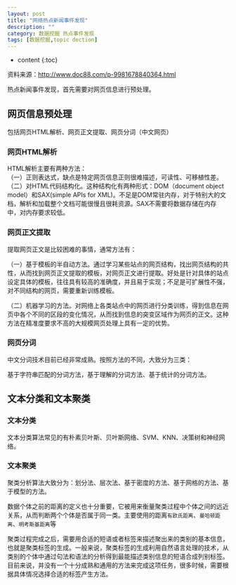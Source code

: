 ```yaml
---
layout: post
title: "网络热点新闻事件发现"
description: ""
category: 数据挖掘 热点事件发现
tags: [数据挖掘,topic dection]
---
```

* content
{:toc}

资料来源：http://www.doc88.com/p-9981678840364.html

热点新闻事件发现，首先需要对网页信息进行预处理。





## 网页信息预处理

包括网页HTML解析、网页正文提取、网页分词（中文网页）

### 网页HTML解析

HTML解析主要有两种方法：    
（一）正则表达式，缺点是特定网页信息正则很难描述，可读性、可移植性差。
（二）对HTML代码结构化。这种结构化有两种形式：DOM（document object model）和SAX(simple APIs for XML)。不足是DOM常驻内存，对于特别大的文档，解析和加载整个文档可能很慢且很耗资源。SAX不需要将数据存储在内存中，对内存要求较低。  

### 网页正文提取

提取网页正文是比较困难的事情，通常方法有：

（一）基于模板的半自动方法。通过学习某些站点的网页结构，找出网页结构的共性，从而找到网页正文提取的模板，对网页正文进行提取。好处是针对具体的站点设定具体的模板，往往具有较高的准确度，并且易于实现；不足是可扩展性不强，对不同结构的网页，需要重新训练模板。

（二）机器学习的方法。对网络上各类站点中的网页进行分类训练，得到信息在网页中各个不同的区段的变化情况，从而找到信息的突变区域作为网页的正文。这种方法在精准度要求不高的大规模网页处理上具有一定的优势。

### 网页分词

中文分词技术目前已经非常成熟。按照方法的不同，大致分为三类：

基于字符串匹配的分词方法，基于理解的分词方法、基于统计的分词方法。

## 文本分类和文本聚类

### 文本分类

文本分类算法常见的有朴素贝叶斯、贝叶斯网络、SVM、KNN、决策树和神经网络。

### 文本聚类

聚类分析算法大致分为：划分法、层次法、基于密度的方法、基于网格的方法、基于模型的方法。


数据个体之前的距离的定义也十分重要，它被用来衡量聚类过程中个体之间的远近关系，从而判断两个个体是否属于同一类。主要使用的距离`有欧氏距离`、`曼哈顿距离`、`明考斯基距离`等

聚类过程完成之后，需要用合适的短语或者标签来描述聚出来的类别的基本信息，也就是聚类标签的生成。一般来说，聚类标签的生成利用自然语言处理的技术，从类别的个体中通过句法和语法的分析得到最能描述类别信息的短语合成列别标签。目前来说，并没有一个十分成熟和通用的方法来完成这项任务，很多时候，需要根据具体情况选择合适的标签产生方法。


